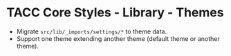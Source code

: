 # TACC Core Styles - Library - Themes

- Migrate `src/lib/_imports/settings/*` to theme data.
- Support one theme extending another theme (default theme or another theme).
